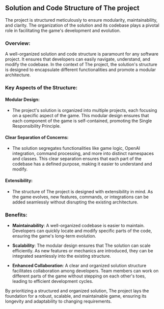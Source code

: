 ## Solution and Code Structure of The project

The project is structured meticulously to ensure modularity, maintainability, and clarity. The organization of the solution and its codebase plays a pivotal role in facilitating the game's development and evolution.

### Overview:
A well-organized solution and code structure is paramount for any software project. It ensures that developers can easily navigate, understand, and modify the codebase. In the context of The project, the solution's structure is designed to encapsulate different functionalities and promote a modular architecture.

### Key Aspects of the Structure:

#### Modular Design:
- The project's solution is organized into multiple projects, each focusing on a specific aspect of the game. This modular design ensures that each component of the game is self-contained, promoting the Single Responsibility Principle.

#### Clear Separation of Concerns:
- The solution segregates functionalities like game logic, OpenAI integration, command processing, and more into distinct namespaces and classes. This clear separation ensures that each part of the codebase has a defined purpose, making it easier to understand and modify.

#### Extensibility:
- The structure of The project is designed with extensibility in mind. As the game evolves, new features, commands, or integrations can be added seamlessly without disrupting the existing architecture.

### Benefits:
- **Maintainability**: A well-organized codebase is easier to maintain. Developers can quickly locate and modify specific parts of the code, ensuring the game's long-term evolution.
  
- **Scalability**: The modular design ensures that The solution can scale efficiently. As new features or mechanics are introduced, they can be integrated seamlessly into the existing structure.
  
- **Enhanced Collaboration**: A clear and organized solution structure facilitates collaboration among developers. Team members can work on different parts of the game without stepping on each other's toes, leading to efficient development cycles.

By prioritizing a structured and organized solution, The project lays the foundation for a robust, scalable, and maintainable game, ensuring its longevity and adaptability to changing requirements.
